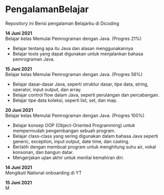 # PengalamanBelajar

Repository ini Berisi pengalaman Belajarku di Dicoding

**14 Juni 2021**  
Belajar kelas Memulai Pemrograman dengan Java. (Progres 21%)
  - Belajar tentang apa itu Java dan alasan menggunakannya
  - Belajar tools yang dapat digunakan untuk menjalankan bahasa pemrograman Java.

**15 Juni 2021**  
Belajar kelas Memulai Pemrograman dengan Java. (Progres 56%)
 * Belajar dasar-dasar Java, seperti struktur dasar, tipe data, string, operator, input output, dan array.
 * Belajar control flow dalam Java, seperti perulangan dan percabangan.
 * Belajar tipe data koleksi, seperti list, set, dan map.

**20 Juni 2021**  
Belajar kelas Memulai Pemrograman dengan Java. (Progres 100%)
  * Belajar konsep OOP (Object-Oriented Programming) untuk mempermudah pengembangan sebuah program.
  * Belajar class-class yang sering digunakan dalam bahasa Java seperti generic, exception, input output, date time, dan casting. 
  * Berlatih dengan membuat program untuk menghitung suhu air, vokal konsonan, dan bangun datar. 
  * Mengerjakan ujian akhir untuk menilai kemahiran diri.

**14 Juni 2021**  
Mengikuti National onboarding di YT

**15 Juni 2021**  
M
